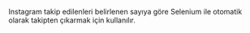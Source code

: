 Instagram takip edilenleri belirlenen sayıya göre Selenium ile otomatik olarak takipten çıkarmak için kullanılır.
